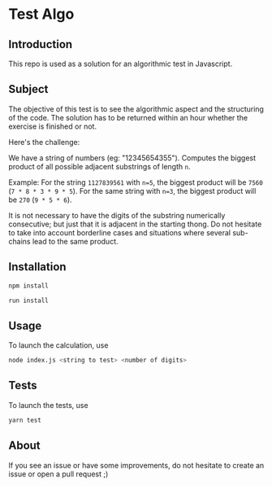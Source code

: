 # Test Algo

## Introduction

This repo is used as a solution for an algorithmic test in Javascript.

## Subject

The objective of this test is to see the algorithmic aspect and the structuring of the code. The solution has to be returned within an hour whether the exercise is finished or not.

Here's the challenge:

We have a string of numbers (eg: "12345654355").
Computes the biggest product of all possible adjacent substrings of length ```n```.

Example: For the string ```1127839561``` with ```n=5```, the biggest product will be ```7560``` (```7 * 8 * 3 * 9 * 5```). 
For the same string with ```n=3```, the biggest product will be ```270``` (```9 * 5 * 6```).

It is not necessary to have the digits of the substring numerically consecutive; but just that it is adjacent in the starting thong. 
Do not hesitate to take into account borderline cases and situations where several sub-chains lead to the same product.

## Installation

```bash
npm install
```
```bash
run install
```

## Usage

To launch the calculation, use 
```bash
node index.js <string to test> <number of digits>
```

## Tests

To launch the tests, use
 ```bash
 yarn test
 ```

## About

If you see an issue or have some improvements, do not hesitate to create an issue or open a pull request ;)
